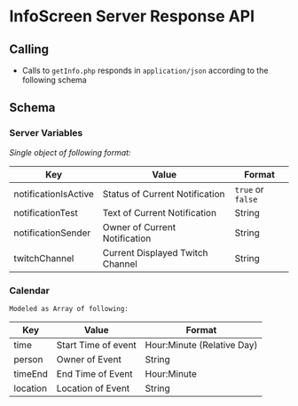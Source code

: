 # InfoScreen Server Response API

## Calling
* Calls to `getInfo.php` responds in `application/json` according to the following schema

## Schema
### Server Variables
*Single object of following format:*

Key | Value | Format
--- | --- | ---
notificationIsActive | Status of Current Notification | `true` or `false`
notificationTest | Text of Current Notification | String
notificationSender | Owner of Current Notification | String
twitchChannel | Current Displayed Twitch Channel | String

### Calendar
`Modeled as Array of following:`

Key | Value | Format
--- | --- | ---
time | Start Time of event | Hour:Minute (Relative Day)
person | Owner of Event | String
timeEnd | End Time of Event | Hour:Minute
location | Location of Event | String

